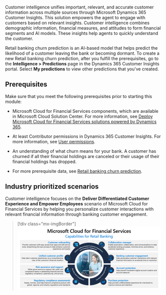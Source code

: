 Customer intelligence unifies important, relevant, and accurate customer information across multiple sources through Microsoft Dynamics 365 Customer Insights. This solution empowers the agent to engage with customers based on relevant insights. Customer intelligence combines demographic information, financial measures, and attitudes to form financial segments and AI models. These insights help agents to quickly understand the customer.

Retail banking churn prediction is an AI-based model that helps predict the likelihood of a customer leaving the bank or becoming dormant. To create a new Retail banking churn prediction, after you fulfill the prerequisites, go to the **Intelligence > Predictions** page in the Dynamics 365 Customer Insights portal. Select **My predictions** to view other predictions that you've created.

## Prerequisites

Make sure that you meet the following prerequisites prior to starting this module:

- Microsoft Cloud for Financial Services components, which are available in Microsoft Cloud Solution Center. For more information, see [Deploy Microsoft Cloud for Financial Services solutions powered by Dynamics 365](/dynamics365/industry/financial-services/deploy/?azure-portal=true).

- At least Contributor permissions in Dynamics 365 Customer Insights. For more information, see [User permissions](/dynamics365/customer-insights/audience-insights/permissions/?azure-portal=true).

- An understanding of what churn means for your bank. A customer has churned if all their financial holdings are canceled or their usage of their financial holdings has dropped.

- For more prerequisite data, see [Retail banking churn prediction](/dynamics365/industry/financial-services/churn-prediction/?azure-portal=true).

## Industry prioritized scenarios

Customer intelligence focuses on the **Deliver Differentiated Customer Experience and Empower Employees** scenario of Microsoft Cloud for Financial Services by helping you personalize customer interactions with relevant financial information through banking customer engagement.

> [!div class="mx-imgBorder"]
> [![Microsoft Cloud for Financial Services capabilities for retail banking include Customer onboarding, Unified customer profile, Risk assurance and support, Regulatory compliance assessments, and so on.](../media/bank-capabilities.png)](../media/bank-capabilities.png#lightbox)
